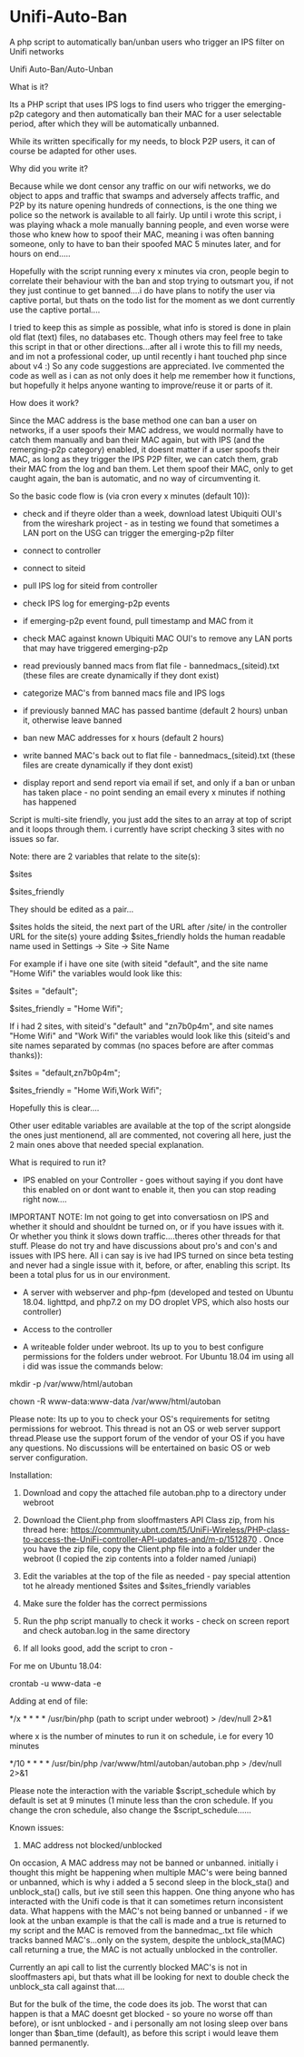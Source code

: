 # Unifi-Auto-Ban
A php script to automatically ban/unban users who trigger an IPS filter on Unifi networks


Unifi Auto-Ban/Auto-Unban


What is it?


Its a PHP script that uses IPS logs to find users who trigger the emerging-p2p category and then automatically ban their MAC
for a user selectable period, after which they will be automatically unbanned.


While its written specifically for my needs, to block P2P users, it can of course be adapted for other uses.


Why did you write it?


Because while we dont censor any traffic on our wifi networks, we do object to apps and traffic that swamps and adversely affects traffic, and P2P by its nature opening hundreds of connections, is the one thing we police so the network is available to all fairly. Up until i wrote this script, i was playing whack a mole manually banning people, and even worse were those who knew how to spoof their MAC, meaning i was often banning someone, only to have to ban their spoofed MAC 5 minutes later, and for hours on end.....


Hopefully with the script running every x minutes via cron, people begin to correlate their behaviour with the ban and stop trying to outsmart you, if not they just continue to get banned....i do have plans to notify the user via captive portal, but thats on the todo list for the moment as we dont currently use the captive portal....


I tried to keep this as simple as possible, what info is stored is done in plain old flat (text) files, no databases etc. Though others may feel free to take this script in that or other directions...after all i wrote this to fill my needs, and im not a professional coder, up until recently i hant touched php since about v4 :) So any code suggestions are appreciated. Ive commented the code as well as i can as not only does it help me remember how it functions, but hopefully it helps anyone wanting to improve/reuse it or parts of it.


How does it work?


Since the MAC address is the base method one can ban a user on networks, if a user spoofs their MAC address, we would normally have to catch them manually and ban their MAC again, but with IPS (and the remerging-p2p category) enabled, it doesnt matter if a user spoofs their MAC, as long as they trigger the IPS P2P filter, we can catch them, grab their MAC from the log and ban them. Let them spoof their MAC, only to get caught again, the ban is automatic, and no way of circumventing it.


So the basic code flow is (via cron every x minutes (default 10)):


* check and if theyre older than a week, download latest Ubiquiti OUI's from the wireshark project - as in testing we found that sometimes a LAN port on the USG can trigger the emerging-p2p filter

* connect to controller

* connect to siteid
* pull IPS log for siteid from controller
* check IPS log for emerging-p2p events
* if emerging-p2p event found, pull timestamp and MAC from it
* check MAC against known Ubiquiti MAC OUI's to remove any LAN ports that may have triggered emerging-p2p
* read previously banned macs from flat file - bannedmacs_(siteid).txt (these files are create dynamically if they dont exist)
* categorize MAC's from banned macs file and IPS logs
* if previously banned MAC has passed bantime (default 2 hours) unban it, otherwise leave banned
* ban new MAC addresses for x hours (default 2 hours)
* write banned MAC's back out to flat file - bannedmacs_(siteid).txt (these files are create dynamically if they dont exist)
* display report and send report via email if set, and only if a ban or unban has taken place - no point sending an email every x minutes if nothing has happened


Script is multi-site friendly, you just add the sites to an array at top of script and it loops through them. i currently have script checking 3 sites with no issues so far.


Note: there are 2 variables that relate to the site(s):


$sites

$sites_friendly


They should be edited as a pair...


$sites holds the siteid, the next part of the URL after /site/ in the controller URL for the site(s) youre adding
$sites_friendly holds the human readable name used in Settings -> Site -> Site Name


For example if i have one site (with siteid "default", and the site name "Home Wifi" the variables would look like this:


$sites = "default";

$sites_friendly = "Home Wifi";


If i had 2 sites, with siteid's "default" and "zn7b0p4m", and site names "Home Wifi" and "Work Wifi" the variables would
look like this (siteid's and site names separated by commas (no spaces before are after commas thanks)):


$sites = "default,zn7b0p4m";

$sites_friendly = "Home Wifi,Work Wifi";


Hopefully this is clear....


Other user editable variables are available at the top of the script alongside the ones just mentionend, all are commented,
not covering all here, just the 2 main ones above that needed special explanation.


What is required to run it?


* IPS enabled on your Controller - goes without saying if you dont have this enabled on or dont want to enable it, then you can stop reading right now....


IMPORTANT NOTE: Im not going to get into conversatiosn on IPS and whether it should and shouldnt be turned on, or if you have issues with it. Or whether you think it slows down traffic....theres other threads for that stuff. Please do not try and have discussions about pro's and con's and issues with IPS here. All i can say is ive had IPS turned on since beta testing and never had a single issue with it, before, or after, enabling this script. Its been a total plus for us in our environment.


* A server with webserver and php-fpm (developed and tested on Ubuntu 18.04. lighttpd, and php7.2 on my DO droplet VPS, which also hosts our controller)

* Access to the controller

* A writeable folder under webroot. Its up to you to best configure permissions for the folders under webroot. For Ubuntu 18.04 im using all i did was issue the commands below:


mkdir -p /var/www/html/autoban

chown -R www-data:www-data /var/www/html/autoban


Please note: Its up to you to check your OS's requirements for setitng permissions for webroot. This thread is not an OS or web server support thread.Please use the support forum of the vendor of your OS if you have any questions. No discussions will be entertained on basic OS or web server
configuration.


Installation:


1) Download and copy the attached file autoban.php to a directory under webroot

2) Download the Client.php from slooffmasters API Class zip, from his thread here: https://community.ubnt.com/t5/UniFi-Wireless/PHP-class-to-access-the-UniFi-controller-API-updates-and/m-p/1512870 . Once you have the zip file, copy the Client.php file into a folder under the webroot (I copied the zip contents into a folder named /uniapi)
3) Edit the variables at the top of the file as needed - pay special attention tot he already mentioned $sites and $sites_friendly variables
4) Make sure the folder has the correct permissions
5) Run the php script manually to check it works - check on screen report and check autoban.log in the same directory
6) If all looks good, add the script to cron -


For me on Ubuntu 18.04:

crontab -u www-data -e

Adding at end of file:

*/x * * * * /usr/bin/php (path to script under webroot) > /dev/null 2>&1

where x is the number of minutes to run it on schedule, i.e for every 10 minutes

*/10 * * * * /usr/bin/php /var/www/html/autoban/autoban.php > /dev/null 2>&1

Please note the interaction with the variable $script_schedule which by default is set at 9 minutes (1 minute less than the cron schedule. If you change the cron schedule, also change the $script_schedule......


Known issues:


1) MAC address not blocked/unblocked


On occasion, A MAC address may not be banned or unbanned. initially i thought this might be happening when multiple MAC's were being banned or unbanned, which is why i added a 5 second sleep in the block_sta() and unblock_sta() calls, but ive still seen this happen. One thing anyone who has interacted with the Unifi code is that it can sometimes return inconsistent data. What happens with the MAC's not being banned or unbanned - if we look at the unban example is that the call is made and a true is returned to my script and the MAC is removed from the bannedmac_<siteid>.txt file which tracks banned MAC's...only on the system, despite the unblock_sta(MAC) call returning a true, the MAC is not actually unblocked in the controller.


Currently an api call to list the currently blocked MAC's is not in slooffmasters api, but thats what ill be looking for next to double check the unblock_sta call against that....


But for the bulk of the time, the code does its job. The worst that can happen is that a MAC doesnt get blocked - so youre no worse off than before), or isnt unblocked - and i personally am not losing sleep over bans longer than $ban_time (default), as before this script i would leave them banned permanently.






